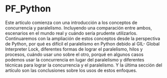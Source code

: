 # PF_Python
<p>Este artículo comienza con una introducción a los conceptos de concurrencia y paralelismo. Incluyendo una comparación entre ambos, escenarios en el mundo real y cuándo sería prudente utilizarlos. Continuaremos con la ampliación de estos conceptos desde la perspectiva de Python, por qué es difícil el paralelismo en Python debido al GIL- Global Interpreter Lock, diferentes formas de lograr el paralelismo, hilos y procesos, cuándo usar uno sobre el otro, porqué en algunos casos podemos usar la concurrencia en lugar del paralelismo y diferentes técnicas para lograr la concurrencia y el paralelismo. Y la última sección del artículo son las conclusiones sobre los usos de estos enfoques. </p>

